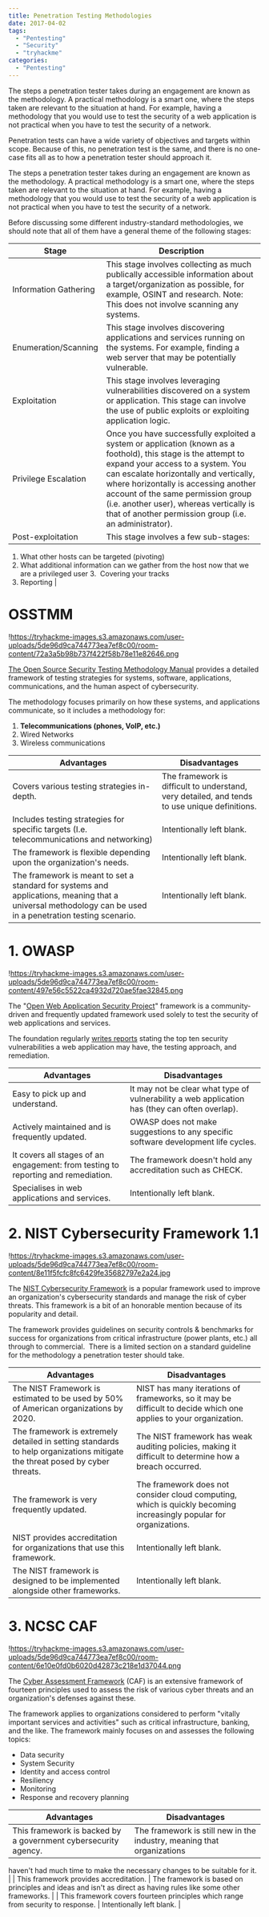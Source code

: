 ```yaml
---
title: Penetration Testing Methodologies
date: 2017-04-02
tags:
  - "Pentesting"
  - "Security"
  - "tryhackme"
categories:
  - "Pentesting"
---
```


The steps a penetration tester takes during an engagement are known as the methodology. A practical methodology is a smart one, where the steps taken are relevant to the situation at hand. For example, having a methodology that you would use to test the security of a web application is not practical when you have to test the security of a network.


<!--more-->


Penetration tests can have a wide variety of objectives and targets within scope. Because of this, no penetration test is the same, and there is no one-case fits all as to how a penetration tester should approach it.

The steps a penetration tester takes during an engagement are known as the methodology. A practical methodology is a smart one, where the steps taken are relevant to the situation at hand. For example, having a methodology that you would use to test the security of a web application is not practical when you have to test the security of a network.

Before discussing some different industry-standard methodologies, we should note that all of them have a general theme of the following stages:

| Stage | Description |
| --- | --- |
| Information Gathering | This stage involves collecting as much publically accessible information about a target/organization as possible, for example, OSINT and research. Note: This does not involve scanning any systems. |
| Enumeration/Scanning | This stage involves discovering applications and services running on the systems. For example, finding a web server that may be potentially vulnerable. |
| Exploitation | This stage involves leveraging vulnerabilities discovered on a system or application. This stage can involve the use of public exploits or exploiting application logic. |
| Privilege Escalation | Once you have successfully exploited a system or application (known as a foothold), this stage is the attempt to expand your access to a system. You can escalate horizontally and vertically, where horizontally is accessing another account of the same permission group (i.e. another user), whereas vertically is that of another permission group (i.e. an administrator). |
| Post-exploitation | This stage involves a few sub-stages:

1. What other hosts can be targeted (pivoting)
2. What additional information can we gather from the host now that we are a privileged user
3.  Covering your tracks
1. Reporting |

# **OSSTMM**

!https://tryhackme-images.s3.amazonaws.com/user-uploads/5de96d9ca744773ea7ef8c00/room-content/72a3a5b98b737f422f58b78e11e82646.png

[The Open Source Security Testing Methodology Manual](https://www.isecom.org/OSSTMM.3.pdf) provides a detailed framework of testing strategies for systems, software, applications, communications, and the human aspect of cybersecurity.

The methodology focuses primarily on how these systems, and applications communicate, so it includes a methodology for:

1. **Telecommunications (phones, VoIP, etc.)**
2. Wired Networks
3. Wireless communications

| Advantages | Disadvantages |
| --- | --- |
| Covers various testing strategies in-depth. | The framework is difficult to understand, very detailed, and tends to use unique definitions. |
| Includes testing strategies for specific targets (I.e. telecommunications and networking) | Intentionally left blank. |
| The framework is flexible depending upon the organization's needs. | Intentionally left blank. |
| The framework is meant to set a standard for systems and applications, meaning that a universal methodology can be used in a penetration testing scenario. | Intentionally left blank. |

# 1. **OWASP**

!https://tryhackme-images.s3.amazonaws.com/user-uploads/5de96d9ca744773ea7ef8c00/room-content/497e56c5522ca4932d720ae5fae32845.png

The "[Open Web Application Security Project](https://owasp.org/)" framework is a community-driven and frequently updated framework used solely to test the security of web applications and services.

The foundation regularly [writes reports](https://owasp.org/www-project-top-ten/2017/) stating the top ten security vulnerabilities a web application may have, the testing approach, and remediation.

| Advantages | Disadvantages |
| --- | --- |
| Easy to pick up and understand. | It may not be clear what type of vulnerability a web application has (they can often overlap). |
| Actively maintained and is frequently updated. | OWASP does not make suggestions to any specific software development life cycles. |
| It covers all stages of an engagement: from testing to reporting and remediation. | The framework doesn't hold any accreditation such as CHECK. |
| Specialises in web applications and services. | Intentionally left blank. |

# 2. **NIST Cybersecurity Framework 1.1**

!https://tryhackme-images.s3.amazonaws.com/user-uploads/5de96d9ca744773ea7ef8c00/room-content/8e11f5fcfc8fc6429fe35682797e2a24.jpg

The [NIST Cybersecurity Framework](https://www.nist.gov/cyberframework) is a popular framework used to improve an organization's cybersecurity standards and manage the risk of cyber threats. This framework is a bit of an honorable mention because of its popularity and detail.

The framework provides guidelines on security controls & benchmarks for success for organizations from critical infrastructure (power plants, etc.) all through to commercial.  There is a limited section on a standard guideline for the methodology a penetration tester should take.

| Advantages | Disadvantages |
| --- | --- |
| The NIST Framework is estimated to be used by 50% of American organizations by 2020. | NIST has many iterations of frameworks, so it may be difficult to decide which one applies to your organization. |
| The framework is extremely detailed in setting standards to help organizations mitigate the threat posed by cyber threats. | The NIST framework has weak auditing policies, making it difficult to determine how a breach occurred. |
| The framework is very frequently updated. | The framework does not consider cloud computing, which is quickly becoming increasingly popular for organizations. |
| NIST provides accreditation for organizations that use this framework. | Intentionally left blank. |
| The NIST framework is designed to be implemented alongside other frameworks. | Intentionally left blank. |

# 3. **NCSC CAF**

!https://tryhackme-images.s3.amazonaws.com/user-uploads/5de96d9ca744773ea7ef8c00/room-content/6e10e0fd0b6020d42873c218e1d37044.png

The [Cyber Assessment Framework](https://www.ncsc.gov.uk/collection/caf/caf-principles-and-guidance) (CAF) is an extensive framework of fourteen principles used to assess the risk of various cyber threats and an organization's defenses against these.

The framework applies to organizations considered to perform "vitally important services and activities" such as critical infrastructure, banking, and the like. The framework mainly focuses on and assesses the following topics:

- Data security
- System Security
- Identity and access control
- Resiliency
- Monitoring
- Response and recovery planning

| Advantages | Disadvantages |
| --- | --- |
| This framework is backed by a government cybersecurity agency. | The framework is still new in the industry, meaning that organizations 
haven't had much time to make the necessary changes to be suitable for 
it. |
| This framework provides accreditation. | The framework is based on principles and ideas and isn't as direct as having rules like some other frameworks. |
| This framework covers fourteen principles which range from security to response. | Intentionally left blank. |